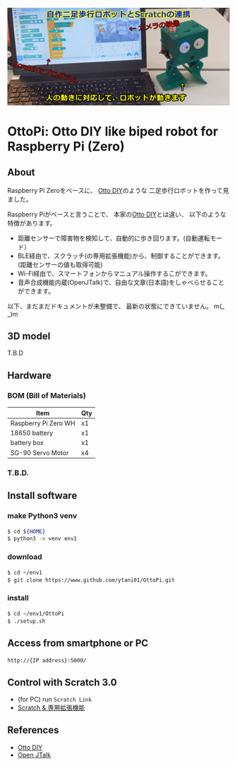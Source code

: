 [![OttoPi](doc/OttoPi-Scratch.mp4.jpg)](http://www.ytani.net:8080/tmp/OttoPi/OttoPi-Scratch.mp4)

# OttoPi: Otto DIY like biped robot for Raspberry Pi (Zero)

## About

Raspberry Pi Zeroをベースに、
[Otto DIY](https://www.ottodiy.com/)のような
二足歩行ロボットを作って見ました。

Raspberry Piがベースと言うことで、
本家の[Otto DIY](https://www.ottodiy.com/)とは違い、
以下のような特徴があります。

* 距離センサーで障害物を検知して、自動的に歩き回ります。(自動運転モード）
* BLE経由で、スクラッチ(の専用拡張機能)から、制御することができます。(距離センサーの値も取得可能)
* Wi-Fi経由で、スマートフォンからマニュアル操作するこができます。
* 音声合成機能内蔵(OpenJTalk)で、自由な文章(日本語)をしゃべらせることができます。

以下、まだまだドキュメントが未整備で、
最新の状態にできていません。
m(_ _)m

## 3D model

T.B.D


## Hardware

### BOM (Bill of Materials)

| Item | Qty |
|------|-----|
| Raspberry Pi Zero WH | x1 |
| 18650 battery        | x1 |
| battery box          | x1 |
| SG-90 Servo Motor    | x4 | 


### T.B.D.


## Install software

### make Python3 venv

```bash
$ cd ${HOME}
$ python3 -m venv env1
```


### download

```bash
$ cd ~/env1
$ git clone https://www.github.com/ytani01/OttoPi.git
```

### install 

```bash
$ cd ~/env1/OttoPi
$ ./setup.sh
```


## Access from smartphone or PC

``http://{IP address}:5000/``


## Control with Scratch 3.0

* (for PC) run ``Scratch Link``
* [Scratch & 専用拡張機能](https://ytani01.github.io/scratch-gui/)


## References

* [Otto DIY](https://www.ottodiy.com/)
* [Open JTalk](http://open-jtalk.sp.nitech.ac.jp/)
